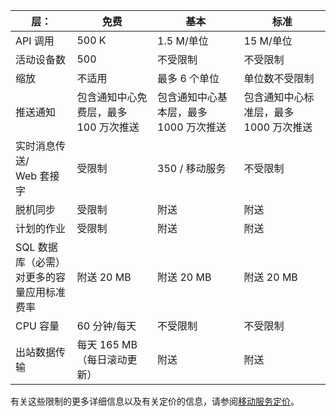 
| 层： | 免费 | 基本 | 标准 |
|----|----|----|----|
| API 调用 | 500 K | 1\.5 M/单位 | 15 M/单位 |
| 活动设备数 | 500 | 不受限制 | 不受限制 |
| 缩放 | 不适用 | 最多 6 个单位 | 单位数不受限制 |
| 推送通知 | 包含通知中心免费层，最多 100 万次推送 | 包含通知中心基本层，最多 1000 万次推送 | 包含通知中心标准层，最多 1000 万次推送 |
| 实时消息传送/<br/>Web 套接字 | 受限制 | 350 / 移动服务 | 不受限制 |
| 脱机同步 | 受限制 | 附送 | 附送 |
| 计划的作业 | 受限制 | 附送 | 附送 |
| SQL 数据库（必需）<br/>对更多的容量应用标准费率 | 附送 20 MB | 附送 20 MB | 附送 20 MB |
| CPU 容量 | 60 分钟/每天 | 不受限制 | 不受限制 |
| 出站数据传输 | 每天 165 MB（每日滚动更新） | 附送 | 附送 |

有关这些限制的更多详细信息以及有关定价的信息，请参阅[移动服务定价](/pricing/details/mobile-services/)。

<!---HONumber=71-->